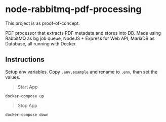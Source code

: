 # node-rabbitmq-pdf-processing

This project is as proof-of-concept.

PDF processor that extracts PDF metadata and stores into DB. Made using RabbitMQ as bg job queue, NodeJS + Express for Web API, MariaDB as Database, all running with Docker.

## Instructions

Setup env variables. Copy `.env.example` and rename to `.env`, than set the values.

> Start App
```
docker-compose up
```

> Stop App
```
docker-compose down
```